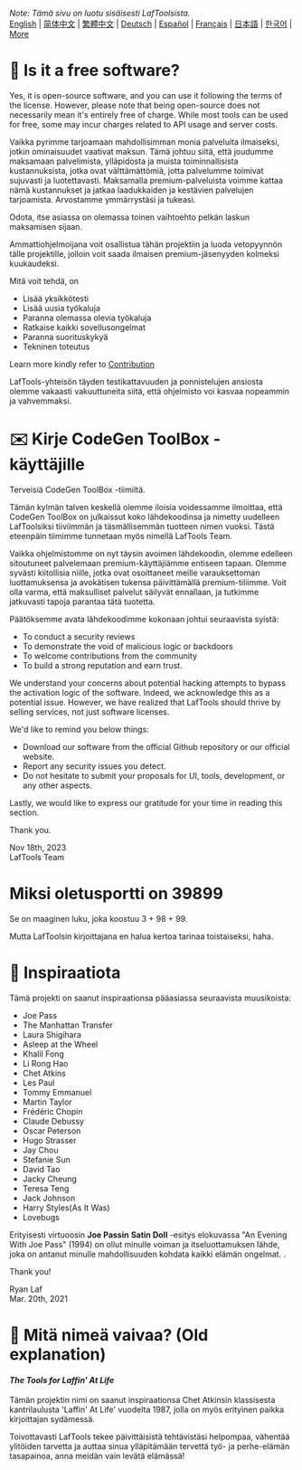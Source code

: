 <i>Note: Tämä sivu on luotu sisäisesti LafToolsista.</i> <br/> [English](/docs/en_US/FAQ.md)  |  [简体中文](/docs/zh_CN/FAQ.md)  |  [繁體中文](/docs/zh_HK/FAQ.md)  |  [Deutsch](/docs/de/FAQ.md)  |  [Español](/docs/es/FAQ.md)  |  [Français](/docs/fr/FAQ.md)  |  [日本語](/docs/ja/FAQ.md)  |  [한국어](/docs/ko/FAQ.md) | [More](/docs/) <br/>

# 🙋 Is it a free software?

Yes, it is open-source software, and you can use it following the terms of the license. However, please note that being open-source does not necessarily mean it's entirely free of charge. While most tools can be used for free, some may incur charges related to API usage and server costs.

Vaikka pyrimme tarjoamaan mahdollisimman monia palveluita ilmaiseksi, jotkin ominaisuudet vaativat maksun. Tämä johtuu siitä, että joudumme maksamaan palvelimista, ylläpidosta ja muista toiminnallisista kustannuksista, jotka ovat välttämättömiä, jotta palvelumme toimivat sujuvasti ja luotettavasti. Maksamalla premium-palveluista voimme kattaa nämä kustannukset ja jatkaa laadukkaiden ja kestävien palvelujen tarjoamista. Arvostamme ymmärrystäsi ja tukeasi.

Odota, itse asiassa on olemassa toinen vaihtoehto pelkän laskun maksamisen sijaan.

Ammattiohjelmoijana voit osallistua tähän projektiin ja luoda vetopyynnön tälle projektille, jolloin voit saada ilmaisen premium-jäsenyyden kolmeksi kuukaudeksi.

Mitä voit tehdä, on

- Lisää yksikkötesti
- Lisää uusia työkaluja
- Paranna olemassa olevia työkaluja
- Ratkaise kaikki sovellusongelmat
- Paranna suorituskykyä
- Tekninen toteutus

Learn more kindly refer to [Contribution](CONTRIBUTION.md)

LafTools-yhteisön täyden testikattavuuden ja ponnistelujen ansiosta olemme vakaasti vakuuttuneita siitä, että ohjelmisto voi kasvaa nopeammin ja vahvemmaksi.

# ✉️ Kirje CodeGen ToolBox -käyttäjille

Terveisiä CodeGen ToolBox -tiimiltä.

Tämän kylmän talven keskellä olemme iloisia voidessamme ilmoittaa, että CodeGen ToolBox on julkaissut koko lähdekoodinsa ja nimetty uudelleen LafToolsiksi tiiviimmän ja täsmällisemmän tuotteen nimen vuoksi. Tästä eteenpäin tiimimme tunnetaan myös nimellä LafTools Team.

Vaikka ohjelmistomme on nyt täysin avoimen lähdekoodin, olemme edelleen sitoutuneet palvelemaan premium-käyttäjiämme entiseen tapaan. Olemme syvästi kiitollisia niille, jotka ovat osoittaneet meille varauksettoman luottamuksensa ja avokätisen tukensa päivittämällä premium-tiliimme. Voit olla varma, että maksulliset palvelut säilyvät ennallaan, ja tutkimme jatkuvasti tapoja parantaa tätä tuotetta.

Päätöksemme avata lähdekoodimme kokonaan johtui seuraavista syistä:

- To conduct a security reviews
- To demonstrate the void of malicious logic or backdoors
- To welcome contributions from the community
- To build a strong reputation and earn trust.

We understand your concerns about potential hacking attempts to bypass the activation logic of the software. Indeed, we acknowledge this as a potential issue. However, we have realized that LafTools should thrive by selling services, not just software licenses.

We'd like to remind you below things:

- Download our software from the official Github repository or our official website.
- Report any security issues you detect.
- Do not hesitate to submit your proposals for UI, tools, development, or any other aspects.

Lastly, we would like to express our gratitude for your time in reading this section.

Thank you.

Nov 18th, 2023  
LafTools Team

# Miksi oletusportti on 39899

Se on maaginen luku, joka koostuu 3 + 98 + 99.

Mutta LafToolsin kirjoittajana en halua kertoa tarinaa toistaiseksi, haha.

# 🎷 Inspiraatiota

Tämä projekti on saanut inspiraationsa pääasiassa seuraavista muusikoista:

- Joe Pass
- The Manhattan Transfer
- Laura Shigihara
- Asleep at the Wheel
- Khalil Fong
- Li Rong Hao
- Chet Atkins
- Les Paul
- Tommy Emmanuel
- Martin Taylor
- Frédéric Chopin
- Claude Debussy
- Oscar Peterson
- Hugo Strasser
- Jay Chou
- Stefanie Sun
- David Tao
- Jacky Cheung
- Teresa Teng
- Jack Johnson
- Harry Styles(As It Was)
- Lovebugs

Erityisesti virtuoosin **Joe Passin** **Satin Doll** -esitys elokuvassa "An Evening With Joe Pass" (1994) on ollut minulle voiman ja itseluottamuksen lähde, joka on antanut minulle mahdollisuuden kohdata kaikki elämän ongelmat. .

Thank you!

Ryan Laf  
Mar. 20th, 2021

# 🌱 Mitä nimeä vaivaa? (Old explanation)

#### _The Tools for Laffin' At Life_

Tämän projektin nimi on saanut inspiraationsa Chet Atkinsin klassisesta kantrilaulusta 'Laffin' At Life' vuodelta 1987, jolla on myös erityinen paikka kirjoittajan sydämessä.

Toivottavasti LafTools tekee päivittäisistä tehtävistäsi helpompaa, vähentää ylitöiden tarvetta ja auttaa sinua ylläpitämään tervettä työ- ja perhe-elämän tasapainoa, anna meidän vain levätä elämässä!
